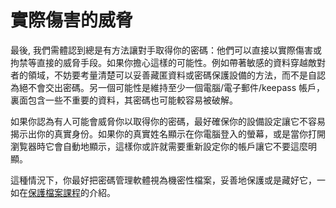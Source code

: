 [Title]: # (實際傷害的威脅)
[Difficulty]: # (行家)
[Order]: # (10)

# 實際傷害的威脅

最後, 我們需體認到總是有方法讓對手取得你的密碼：他們可以直接以實際傷害或拘禁等直接的威脅手段。如果你擔心這樣的可能性。例如帶著敏感的資料穿越敵對者的領域，不妨要考量清楚可以妥善藏匿資料或密碼保護設備的方法，而不是自認為絕不會交出密碼。另一個可能性是維持至少一個電腦/電子郵件/keepass 帳戶，裏面包含一些不重要的資料，其密碼也可能較容易被破解。

如果你認為有人可能會威脅你以取得你的密碼，最好確保你的設備設定讓它不容易揭示出你的真實身份。如果你的真實姓名顯示在你電腦登入的螢幕，或是當你打開瀏覧器時它會自動地顯示，這樣你或許就需要重新設定你的帳戶讓它不要這麼明顯。

這種情況下，你最好把密碼管理軟體視為機密性檔案，妥善地保護或是藏好它，一如在[保護檔案課程](umbrella://lesson/protecting-files)的介紹。